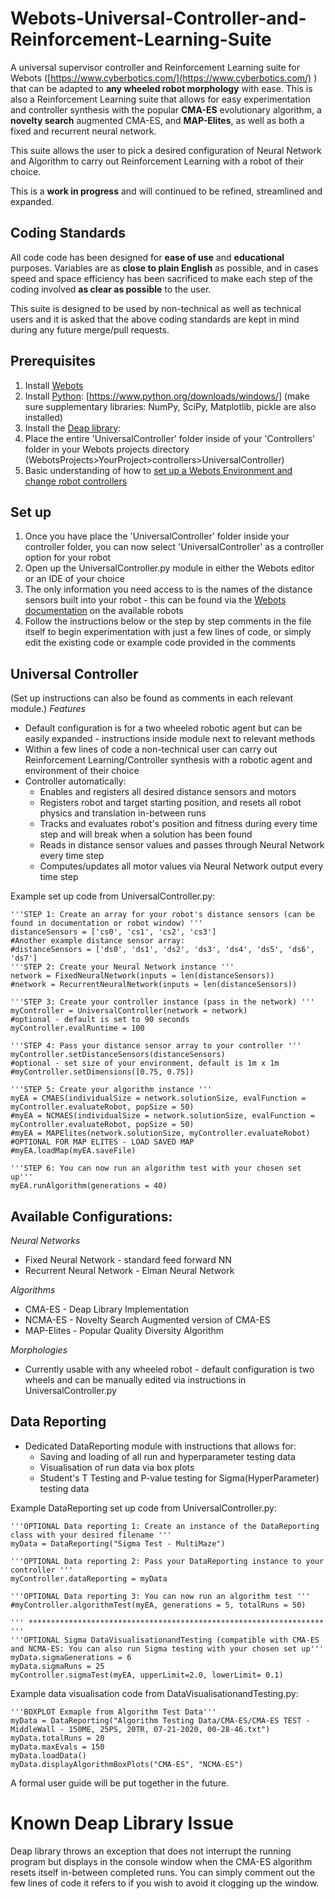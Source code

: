 

# Webots-Universal-Controller-and-Reinforcement-Learning-Suite

A universal supervisor controller and Reinforcement Learning suite for Webots ([https://www.cyberbotics.com/](https://www.cyberbotics.com/) ) that can be adapted to **any wheeled robot morphology** with ease. This is also a Reinforcement Learning suite that allows for easy experimentation and controller synthesis with the popular **CMA-ES** evolutionary algorithm, a **novelty search** augmented CMA-ES, and **MAP-Elites**, as well as both a fixed and recurrent neural network.

This suite allows the user to pick a desired configuration of Neural Network and Algorithm to carry out Reinforcement Learning with a robot of their choice. 

This is a **work in progress** and will continued to be refined, streamlined and expanded.

## **Coding Standards**

All code code has been designed for **ease of use** and **educational** purposes. Variables are as **close to plain English** as possible, and in cases speed and space efficiency has been sacrificed to make each step of the coding involved **as clear as possible** to the user.

This suite is designed to be used by non-technical as well as technical users and it is asked that the above coding standards are kept in mind during any future merge/pull requests. 

## **Prerequisites**

 1. Install [Webots](https://cyberbotics.com/doc/guide/installation-procedure)
 2. Install [Python](https://www.python.org/downloads/windows/): [https://www.python.org/downloads/windows/] (make sure supplementary libraries: NumPy, SciPy, Matplotlib, pickle are also installed)
 3. Install the [Deap library](https://deap.readthedocs.io/en/master/installation.html):  
 4. Place the entire 'UniversalController' folder inside of your 'Controllers' folder in your Webots projects directory (WebotsProjects>YourProject>controllers>UniversalController)
 5. Basic understanding of how to [set up a Webots Environment and change robot controllers](https://cyberbotics.com/doc/guide/tutorial-1-your-first-simulation-in-webots)


## **Set up**

 1.  Once you have place the 'UniversalController' folder inside your controller folder, you can now select 'UniversalController' as a controller option for your robot
 2. Open up the UniversalController.py module in either the Webots editor or an IDE of your choice
 3. The only information you need access to is the names of the distance sensors built into your robot - this can be found via the [Webots documentation](https://cyberbotics.com/doc/guide/robots) on the available robots
 4. Follow the instructions below or the step by step comments in the file itself to begin experimentation with just a few lines of code, or simply edit the existing code or example code provided in the comments

## **Universal Controller**
(Set up instructions can also be found as comments in each relevant module.)
*Features*
 - Default configuration is for a two wheeled robotic agent but can be easily expanded - instructions inside module next to relevant methods
 - Within a few lines of code a non-technical user can carry out Reinforcement Learning/Controller synthesis with a robotic agent and environment of their choice
 - Controller automatically:
	 - Enables and registers all desired distance sensors and motors
	 - Registers robot and target starting position, and resets all robot physics and translation in-between runs
	 - Tracks and evaluates robot's position and fitness during every time step and will break when a solution has been found
	 - Reads in distance sensor values and passes through Neural Network every time step
	 - Computes/updates all motor values via Neural Network output every time step

Example set up code from UniversalController.py:

    '''STEP 1: Create an array for your robot's distance sensors (can be found in documentation or robot window) '''
    distanceSensors = ['cs0', 'cs1', 'cs2', 'cs3']
    #Another example distance sensor array:
    #distanceSensors = ['ds0', 'ds1', 'ds2', 'ds3', 'ds4', 'ds5', 'ds6', 'ds7']
    '''STEP 2: Create your Neural Network instance '''
    network = FixedNeuralNetwork(inputs = len(distanceSensors))
    #network = RecurrentNeuralNetwork(inputs = len(distanceSensors))
    
    '''STEP 3: Create your controller instance (pass in the network) '''
    myController = UniversalController(network = network)
    #optional - default is set to 90 seconds
    myController.evalRuntime = 100

    '''STEP 4: Pass your distance sensor array to your controller '''
    myController.setDistanceSensors(distanceSensors)
    #optional - set size of your environment, default is 1m x 1m
    #myController.setDimensions([0.75, 0.75])
    
    '''STEP 5: Create your algorithm instance '''
    myEA = CMAES(individualSize = network.solutionSize, evalFunction = myController.evaluateRobot, popSize = 50)
    #myEA = NCMAES(individualSize = network.solutionSize, evalFunction = myController.evaluateRobot, popSize = 50)
    #myEA = MAPElites(network.solutionSize, myController.evaluateRobot)
    #OPTIONAL FOR MAP ELITES - LOAD SAVED MAP
    #myEA.loadMap(myEA.saveFile)
    
    '''STEP 6: You can now run an algorithm test with your chosen set up'''
    myEA.runAlgorithm(generations = 40)


## **Available Configurations:**

 *Neural Networks*
 - Fixed Neural Network - standard feed forward NN
 - Recurrent Neural Network - Elman Neural Network

*Algorithms*

 - CMA-ES - Deap Library Implementation
 - NCMA-ES - Novelty Search Augmented version of CMA-ES
 - MAP-Elites - Popular Quality Diversity Algorithm

*Morphologies*

 - Currently usable with any wheeled robot - default configuration is two wheels and can be manually edited via instructions in UniversalController.py
 

## **Data Reporting**

 - Dedicated DataReporting module with instructions that allows for:
	 - Saving and loading of all run and hyperparameter testing data
	 - Visualisation of run data via box plots
	 - Student's T Testing and P-value testing for Sigma(HyperParameter) testing data

Example DataReporting set up code from UniversalController.py:

    '''OPTIONAL Data reporting 1: Create an instance of the DataReporting class with your desired filename '''
    myData = DataReporting("Sigma Test - MultiMaze")
    
    '''OPTIONAL Data reporting 2: Pass your DataReporting instance to your controller '''
    myController.dataReporting = myData
    
    '''OPTIONAL Data reporting 3: You can now run an algorithm test '''
    #myController.algorithmTest(myEA, generations = 5, totalRuns = 50)

    ''' ****************************************************************** '''
    '''OPTIONAL Sigma DataVisualisationandTesting (compatible with CMA-ES and NCMA-ES: You can also run Sigma testing with your chosen set up'''
    myData.sigmaGenerations = 6
    myData.sigmaRuns = 25
    myController.sigmaTest(myEA, upperLimit=2.0, lowerLimit= 0.1)

Example data visualisation code from DataVisualisationandTesting.py:

    '''BOXPLOT Exmaple from Algorithm Test Data'''
    myData = DataReporting("Algorithm Testing Data/CMA-ES/CMA-ES TEST - MiddleWall - 150ME, 25PS, 20TR, 07-21-2020, 00-28-46.txt")
    myData.totalRuns = 20
    myData.maxEvals = 150
    myData.loadData()
    myData.displayAlgorithmBoxPlots("CMA-ES", "NCMA-ES")


A formal user guide will be put together in the future.


# **Known Deap Library Issue**

Deap library throws an exception that does not interrupt the running program  but displays in the console window when the CMA-ES algorithm resets itself in-between completed runs. You can simply comment out the few lines of code it refers to if you wish to avoid it clogging up the window.
